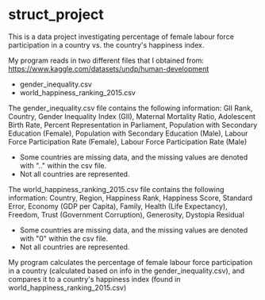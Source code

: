 # struct_project
This is a data project investigating percentage of female labour force participation in a country vs. the country's happiness index.

My program reads in two different files that I obtained from: https://www.kaggle.com/datasets/undp/human-development
* gender_inequality.csv
* world_happiness_ranking_2015.csv

The gender_inequality.csv file contains the following information: GII Rank, Country, Gender Inequality Index (GII), Maternal Mortality Ratio, Adolescent Birth Rate, Percent Representation in Parliament, Population with Secondary Education (Female), Population with Secondary Education (Male), Labour Force Participation Rate (Female), Labour Force Participation Rate (Male)
- Some countries are missing data, and the missing values are denoted with ".." within the csv file.
- Not all countries are represented.

The world_happiness_ranking_2015.csv file contains the following information: Country, Region, Happiness Rank, Happiness Score, Standard Error, Economy (GDP per Capita), Family, Health (Life Expectancy), Freedom, Trust (Government Corruption), Generosity, Dystopia Residual
- Some countries are missing data, and the missing values are denoted with "0" within the csv file.
- Not all countries are represented.

My program calculates the percentage of female labour force participation in a country (calculated based on info in the gender_inequality.csv), and compares it to a country's happiness index (found in world_happiness_ranking_2015.csv)
